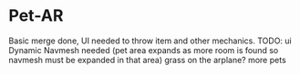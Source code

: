 # Pet-AR
Basic merge done, UI needed to throw item and other mechanics. 
TODO:
ui
Dynamic Navmesh needed (pet area expands as more room is found so navmesh must be expanded in that area) 
grass on the arplane? 
more pets
